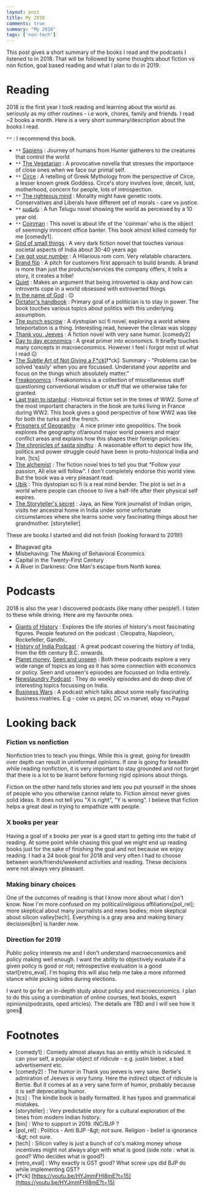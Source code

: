 ```yaml
---
layout: post
title: My 2018
comments: true
summary: "My 2018"
tags: ['non-tech']
---
```


This post gives a short summary of the books I read and the podcasts I listened to in 2018. That will be followed by some thoughts about fiction vs non fiction, goal based reading and what I plan to do in 2019. 
 
# Reading

2018 is the first year I took reading and learning about the world as seriously as my other routines - i.e work, chores, family and friends. I read ~2 books a month. Here is a very short summary/description about the books I read.

`**` : I recommend this book.

- `**` [Sapiens](https://www.goodreads.com/book/show/23692271-sapiens) : Journey of humans from Hunter gatherers to the creatures that control the world
- `**` [The Vegetarian](https://www.goodreads.com/book/show/25489025-the-vegetarian) : A provocative novella that stresses the importance of close ones when we face our primal self.
- `**` [Circe](https://www.goodreads.com/book/show/35959740-circe) : A retelling of Greek Mythology from the perspective of Circe, a lesser known greek Goddess. Circe's story involves love, deceit, lust, motherhood, concern for people, lots of introspection.
- `**` [The righteous mind](https://www.goodreads.com/book/show/11324722-the-righteous-mind) : Morality might have genetic roots. Conservatives and Liberals have different set of morals - care vs justice.
- `**` [బుడుగు](https://www.goodreads.com/book/show/10465968) : A fun Telugu novel showing the world as perceived by a 10 year old.
- `**` [Coinman](https://www.goodreads.com/book/show/27431418-coinman) : This novel is about life of the 'coinman' who is the object of seemingly innocent office banter. This book almost killed comedy for me [comedy1].
- [God of small things](https://www.goodreads.com/book/show/9777.The_God_of_Small_Things) : A very dark fiction novel that touches various societal aspects of India about 30-40 years ago
- [I've got your number](https://www.goodreads.com/book/show/12033455-i-ve-got-your-number) : A Hilarious rom com. Very relatable characters.
- [Brand flip](https://www.goodreads.com/book/show/24585710-the-brand-flip) : A pitch for customers first approach to build brands. A brand is more than just the products/services the company offers, it tells a story, it creates a tribe!
- [Quiet](https://www.goodreads.com/book/show/8520610-quiet) : Makes an argument that being introverted is okay and how can introverts cope in a world obsessed with extroverted things
- [In the name of God](https://www.goodreads.com/book/show/35266729-in-the-name-of-god) : 😐
- [Dictator's handbook](https://www.goodreads.com/book/show/11612989-the-dictator-s-handbook) : Primary goal of a politician is to stay in power. The book touches various topics about politics with this underlying assumption.
- [The punch escrow](https://www.goodreads.com/book/show/32446949-the-punch-escrow) : A dystopian sci fi novel, exploring a world where teleportation is a thing. Interesting read, however the climax was sloppy
- [Thank you, Jeeves](https://www.goodreads.com/book/show/16241200-thank-you-jeeves) : A fiction novel with very sane humor. [comedy2]
- [Day to day economics](https://www.goodreads.com/book/show/16008852-iim-ahmedabad-business-books) : A great primer into economics. It briefly touches many concepts in macroeconomics. However I feel i forgot most of what I read 😐
- [The Subtle Art of Not Giving a F\*ck](https://www.goodreads.com/book/show/28257707-the-subtle-art-of-not-giving-a-f-ck)[f\*ck]: Summary - "Problems can be solved 'easily' when you are focussed. Understand your appetite and focus on the things which absolutely matter."
- [Freakonomics](https://www.goodreads.com/book/show/1202.Freakonomics) : Freakonomics is a collection of miscellaneous stuff questioning conventional wisdom or stuff that we otherwise take for granted.
- [Last train to istanbul](https://www.goodreads.com/book/show/17779550-last-train-to-istanbul) : Historical fiction set in the times of WW2. Some of the most important characters in the book are turks living in France during WW2. This book gives a good perspective of how WW2 was like for both the turks and the french.
- [Prisoners of Geography](https://www.goodreads.com/book/show/25135194-prisoners-of-geography) : A nice primer into geopolitics. The book explores the geography of/around major world powers and major conflict areas and explains how this shapes their foreign policies.
- [The chronicles of sapta sindhu](https://www.goodreads.com/book/show/16457950-the-chronicle-of-sapta-sindhu) : A reasonable effort to depict how life, politics and power struggle could have been in proto-historical India and Iran. [tcs]
- [The alchemist](https://www.goodreads.com/book/show/865.The_Alchemist) : The fiction novel tries to tell you that "Follow your passion, All else will follow". I don't completely endorse this world view. But the book was a very pleasant read.
- [Ubik](https://www.goodreads.com/book/show/22590.Ubik) : This dystopian sci fi is a real mind bender. The plot is set in a world where people can choose to live a half-life after their physical self expires.
- [The Storyteller's secret](https://www.goodreads.com/book/show/35889205-the-storyteller-s-secret) : Jaya, an New York journalist of Indian origin, visits her ancestral home in India under some unfortunate circumstances where she learns some very fascinating things about her grandmother. [storyteller]

These are books I started and did not finish (looking forward to 2019!)

- Bhagavad gita
- Misbehaving: The Making of Behavioral Economics
- Capital in the Twenty-First Century
- A River in Darkness: One Man's escape from North korea.

# Podcasts

2018 is also the year I discovered podcasts (like many other people!). I listen to these while driving. Here are my favourite ones.

- [Giants of History](https://gohistorypodcast.libsyn.com) : Explores the life stories of history's most fascinating figures. People featured on the podcast : Cleopatra, Napoleon, Rockefeller, Gandhi..
- [History of India Podcast](https://historyofindiapodcast.libsyn.com) : A great podcast covering the history of India, from the 6th century B.C. onwards.
- [Planet money](https://www.npr.org/sections/money/), [Seen and unseen](http://www.seenunseen.in/) : Both these podcasts explore a very wide range of topics as long as it has some connection with economics or policy. Seen and unseen's episodes are focussed on India entirely.
- [Newslaundry Podcast](https://www.newslaundry.com/podcast) : They do weekly episodes and do deep dive of interesting topics focussing on India.
- [Business Wars](https://wondery.com/shows/business-wars/) : A podcast which talks about some really fascinating business rivalries. E.g - coke vs pepsi, DC vs marvel, ebay vs Paypal

# Looking back

### Fiction vs nonfiction

Nonfiction tries to teach you things. While this is great, going for breadth over depth can result in uninformed opinions. If one is going for breadth while reading nonfiction, it is very important to stay grounded and not forget that there is a lot to be learnt before forming rigid opinions about things.

Fiction on the other hand tells stories and lets you put yourself in the shoes of people who you otherwise cannot relate to. Fiction almost never gives solid ideas. It does not tell you "X is right", "Y is wrong". I believe that fiction helps a great deal in trying to empathize with people.

### X books per year

Having a goal of x books per year is a good start to getting into the habit of reading. At some point while chasing this goal we might end up reading books just for the sake of finishing the goal and not because we enjoy reading. I had a 24 book goal for 2018 and very often I had to choose between work/friends/weekend activities and reading. These decisions were not always very pleasant.

### Making binary choices

One of the outcomes of reading is that I know more about what I don't know. Now I'm more confused on my political/religious affiliations[pol\_rel]; more skeptical about many journalists and news bodies; more skeptical about silicon valley[tech]. Everything is a gray area and making binary decisions[bin] is harder now.

### Direction for 2019

Public policy interests me and I don't understand macroeconomics and policy making well enough. I want the ability to objectively evaluate if a given policy is good or not; retrospective evaluation is a good start[retro\_eval]. I'm hoping this will also help me take a more informed stance while picking sides during elections.

I want to go for an in-depth study about policy and macroeconomics. I plan to do this using a combination of online courses, text books, expert opinions(podcasts, oped articles). The details are TBD and I will see how it goes🤞

# Footnotes

- [comedy1] : Comedy almost always has an entity which is ridiculed. It can your self, a popular object of ridicule - e.g. justin bieber, a bad advertisement etc.
- [comedy2] : The humor in Thank you jeeves is very sane. Bertie's admiration of Jeeves is very funny.  Here the indirect object of ridicule is Bertie. But it comes at as a very sane form of humor, probably because it is self deprecating humor.
- [tcs] : The kindle book is badly formatted. It has typos and grammatical mistakes.
- [storyteller] : Very predictable story for a cultural exploration of the times from modern Indian history.
- [bin] : Who to support in 2019. INC/BJP ?
- [pol\_rel] : Politics - Anti BJP -\&gt; not sure.  Religion - belief is ignorance -\&gt; not sure.
- [tech] :  Silicon valley is just a bunch of co's making money whose incentives might not always align with what is good (side note : what is good? Who decides what is good?)
- [retro\_eval] : Why exactly is GST good? What screw ups did BJP do while implementing GST?
- [f\*ck] [https://youtu.be/HYJmmFHI8mE?t=15](https://youtu.be/HYJmmFHI8mE?t=15)
